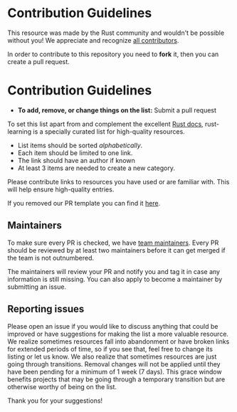 # Contribution Guidelines

This resource was made by the Rust community and wouldn't be possible without you! We appreciate and recognize [all contributors](https://github.com/ctjhoa/rust-learning/graphs/contributors).

In order to contribute to this repository you need to **fork** it, then you can create a pull request.


# Contribution Guidelines

- **To add, remove, or change things on the list:** Submit a pull request

To set this list apart from and complement the excellent [Rust docs](https://www.rust-lang.org/en-US/documentation.html), rust-learning is a specially curated list for high-quality resources.

- List items should be sorted *alphabetically*.
- Each item should be limited to one link.
- The link should have an author if known
- At least 3 items are needed to create a new category.

Please contribute links to resources you have used or are familiar with. This will help ensure high-quality entries.

If you removed our PR template you can find it [here](https://github.com/ctjhoa/rust-learning/blob/master/.github/PULL_REQUEST_TEMPLATE.md).


## Maintainers

To make sure every PR is checked, we have [team maintainers](MAINTAINERS). Every PR should be reviewed by at least two maintainers before it can get merged if the team is not outnumbered.

The maintainers will review your PR and notify you and tag it in case any information is still missing.
You can also apply to become a maintainer by submitting an issue.


## Reporting issues

Please open an issue if you would like to discuss anything that could be improved or have suggestions for making the list a more valuable resource. We realize sometimes resources fall into abandonment or have broken links for extended periods of time, so if you see that, feel free to change its listing or let us know. We also realize that sometimes resources are just going through transitions. Removal changes will not be applied until they have been pending for a minimum of 1 week (7 days). This grace window benefits projects that may be going through a temporary transition but are otherwise worthy of being on the list.

Thank you for your suggestions!
